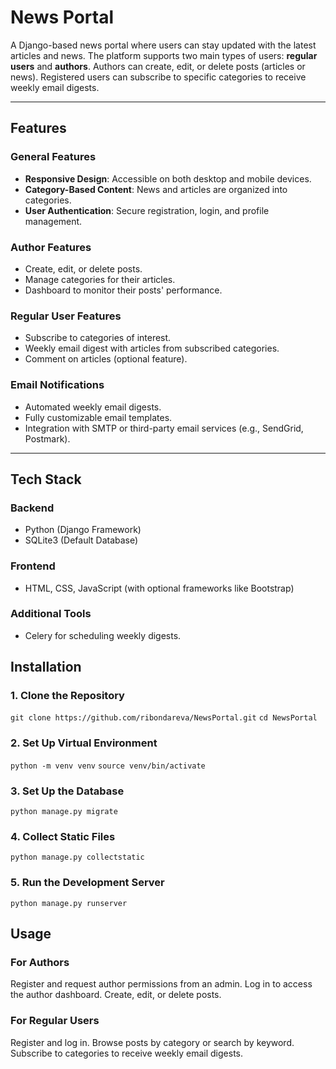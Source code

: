 # News Portal

A Django-based news portal where users can stay updated with the latest articles and news. The platform supports two main types of users: **regular users** and **authors**. Authors can create, edit, or delete posts (articles or news). Registered users can subscribe to specific categories to receive weekly email digests.

---

## Features

### General Features
- **Responsive Design**: Accessible on both desktop and mobile devices.
- **Category-Based Content**: News and articles are organized into categories.
- **User Authentication**: Secure registration, login, and profile management.

### Author Features
- Create, edit, or delete posts.
- Manage categories for their articles.
- Dashboard to monitor their posts' performance.

### Regular User Features
- Subscribe to categories of interest.
- Weekly email digest with articles from subscribed categories.
- Comment on articles (optional feature).

### Email Notifications
- Automated weekly email digests.
- Fully customizable email templates.
- Integration with SMTP or third-party email services (e.g., SendGrid, Postmark).

---

## Tech Stack

### Backend
- Python (Django Framework)
- SQLite3 (Default Database)

### Frontend
- HTML, CSS, JavaScript (with optional frameworks like Bootstrap)

### Additional Tools
- Celery for scheduling weekly digests.
## Installation

### 1. Clone the Repository
`git clone https://github.com/ribondareva/NewsPortal.git`
 `cd NewsPortal`

### 2. Set Up Virtual Environment
`python -m venv venv`
`source venv/bin/activate` 

### 3. Set Up the Database
`python manage.py migrate`

 ### 4. Collect Static Files
 `python manage.py collectstatic`

 ### 5. Run the Development Server
 `python manage.py runserver`


## Usage

 ### For Authors
Register and request author permissions from an admin.
Log in to access the author dashboard.
Create, edit, or delete posts.

 ### For Regular Users
Register and log in.
Browse posts by category or search by keyword.
Subscribe to categories to receive weekly email digests.
